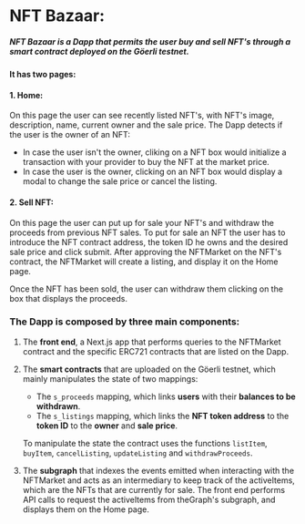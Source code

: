 # NFT Bazaar:

##### NFT Bazaar is a Dapp that permits the user **buy** and **sell** NFT's through a smart contract deployed on the **Göerli testnet**.

**It has two pages:**

#### 1. Home:
   On this page the user can see recently listed NFT's, with NFT's image, description, name, current owner and the sale price.
   The Dapp detects if the user is the owner of an NFT:
   + In case the user isn't the owner, cliking on a NFT box would initialize a transaction with your provider to buy the NFT at the market price.
   + In case the user is the owner, clicking on an NFT box would display a modal to change the sale price or cancel the listing.

#### 2. Sell NFT:
  On this page the user can put up for sale your NFT's and withdraw the proceeds from previous NFT sales.
  To put for sale an NFT the user has to introduce the NFT contract address, the token ID he owns and the desired sale price and click submit.
  After approving the NFTMarket on the NFT's contract, the NFTMarket will create a listing, and display it on the Home page.

   Once the NFT has been sold, the user can withdraw them clicking on the box that displays the proceeds.

### The Dapp is composed by three main components:

1. The **front end**, a Next.js app that performs queries to the NFTMarket contract and the specific ERC721 contracts that are listed on the Dapp.

2. The **smart contracts** that are uploaded on the Göerli testnet, which mainly manipulates the state of two mappings:

   + The `s_proceeds` mapping, which links **users** with their **balances to be withdrawn**.
   + The `s_listings` mapping, which links the **NFT token address** to the **token ID** to the **owner** and **sale price**.

    To manipulate the state the contract uses the functions `listItem`, `buyItem`, `cancelListing`, `updateListing` and `withdrawProceeds`.

3. The **subgraph** that indexes the events emitted when interacting with the NFTMarket and acts as an intermediary to keep track of the activeItems, which are the NFTs that are currently for sale. The front end performs API calls to request the activeItems from theGraph's subgraph, and displays them on the Home page.
